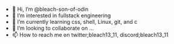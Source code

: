 - 👋 Hi, I’m @bleach-son-of-odin
- 👀 I’m interested in fullstack engineering
- 🌱 I’m currently learning css, shell, Linux, git, and c
- 💞️ I’m looking to collaborate on ...
- 📫 How to reach me on twitter;bleach13_11, discord;bleach13_11

<!---
bleach-son-of-odin/bleach-son-of-odin is a ✨ special ✨ repository because its `README.md` (this file) appears on your GitHub profile.
You can click the Preview link to take a look at your changes.
--->
